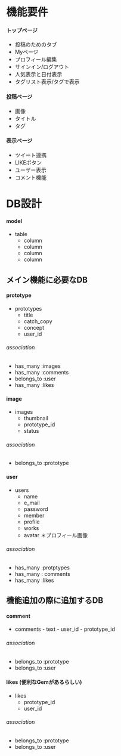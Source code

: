 
# 機能要件
#### トップページ
- 投稿のためのタブ
- Myページ
- プロフィール編集
- サインイン/ログアウト
- 人気表示と日付表示
- タグリスト表示/タグで表示

#### 投稿ページ
- 画像　
- タイトル　
- タグ

#### 表示ページ
- ツイート連携
- LIKEボタン
- ユーザー表示
- コメント機能

# DB設計

#### model
- table
	- column
	- column
	- column
	- column

## メイン機能に必要なDB

#### prototype
- prototypes
	- title
	- catch_copy
	- concept
	- user_id
###### association
- has_many :images
- has_many :comments
- belongs_to :user
- has_many :likes

#### image
- images
	- thumbnail
	- prototype_id
	- status
###### association
- belongs_to :prototype

#### user
- users
	- name
	- e_mail
	- password
	- member
	- profile
	- works
	- avatar ＊プロフィール画像
###### association
- has_many :protptypes
- has_many : comments
- has_many :likes

## 機能追加の際に追加するDB

#### comment
- comments
		- text
		- user_id
		- prototype_id
###### association
- belongs_to :prototype
- belongs_to :user

####  likes (便利なGemがあるらしい)
- likes
	- prototype_id
	- user_id
###### association
- belongs_to :prototype
- belongs_to :user
